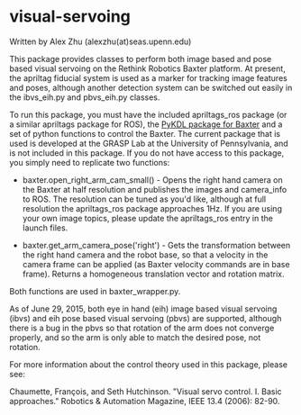 # visual-servoing
Written by Alex Zhu (alexzhu(at)seas.upenn.edu)

This package provides classes to perform both image based and pose based visual servoing on the Rethink Robotics Baxter platform. At present, the apriltag fiducial system is used as a marker for tracking image features and poses, although another detection system can be switched out easily in the ibvs_eih.py and pbvs_eih.py classes. 

To run this package, you must have the included apriltags_ros package (or a similar apriltags package for ROS), the [PyKDL package for Baxter](http://sdk.rethinkrobotics.com/wiki/Baxter_PyKDL) and a set of python functions to control the Baxter. The current package that is used is developed at the GRASP Lab at the University of Pennsylvania, and is not included in this package. If you do not have access to this package, you simply need to replicate two functions:

* baxter.open_right_arm_cam_small() - Opens the right hand camera on the Baxter at half resolution and publishes the images and camera_info to ROS. The resolution can be tuned as you'd like, although at full resolution the apriltags_ros package approaches 1Hz. If you are using your own image topics, please update the apriltags_ros entry in the launch files.

* baxter.get_arm_camera_pose('right') - Gets the transformation between the right hand camera and the robot base, so that a velocity in the camera frame can be applied (as Baxter velocity commands are in base frame). Returns a homogeneous translation vector and rotation matrix. 

Both functions are used in baxter_wrapper.py.

As of June 29, 2015, both eye in hand (eih) image based visual servoing (ibvs) and eih pose based visual servoing (pbvs) are supported, although there is a bug in the pbvs so that rotation of the arm does not converge properly, and so the arm is only able to match the desired pose, not rotation.

For more information about the control theory used in this package, please see:

Chaumette, François, and Seth Hutchinson. "Visual servo control. I. Basic approaches." Robotics & Automation Magazine, IEEE 13.4 (2006): 82-90.
